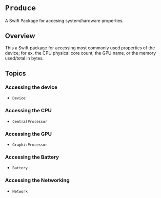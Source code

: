# ``Produce``

A Swift Package for accesing system/hardware properties.

## Overview

This a Swift package for accessing most commonly used properties of the device; for ex, the CPU physical core count, the GPU name, or the memory used/total in bytes.

## Topics

### Accessing the device
- ``Device``

### Accessing the CPU
- ``CentralProcessor``


### Accessing the GPU
- ``GraphicProcessor``

### Accessing the Battery
- ``Battery``

### Accessing the Networking
- ``Network``
